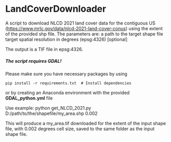 # LandCoverDownloader
A script to download NLCD 2021 land cover data for the contiguous US (https://www.mrlc.gov/data/nlcd-2021-land-cover-conus) using the extent of the provided shp file.
The parameters are:
  a path to the target shape file 
  target spatial resolution in degrees (epsg:4326) [optional]

The output is a TIF file in epsg:4326.


##### The script requires GDAL!

Please make sure you have necessary packages by using
```
pip install -r requirements.txt  # Install dependencies
```
or by creating an Anaconda environment with the provided **GDAL_python.yml** file

Use example:
python get_NLCD_2021.py D:/path/to/the/shapefile/my_area.shp 0.002

This will produce a my_area.tif downloaded for the extent of the input shape file, with 0.002 degrees cell size, saved to the same folder as the input shape file.
